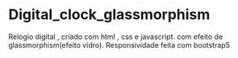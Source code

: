 # Digital_clock_glassmorphism
Relógio digital , criado com html , css e javascript. com efeito de glassmorphism(efeito vidro).
Responsividade feita com bootstrap5
